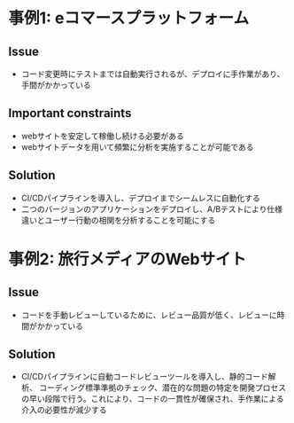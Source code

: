 # 事例1: eコマースプラットフォーム
## Issue
* コード変更時にテストまでは自動実行されるが、デプロイに手作業があり、手間がかかっている

## Important constraints
* webサイトを安定して稼働し続ける必要がある
* webサイトデータを用いて頻繁に分析を実施することが可能である

## Solution
* CI/CDパイプラインを導入し、デプロイまでシームレスに自動化する
* 二つのバージョンのアプリケーションをデプロイし、A/Bテストにより仕様違いとユーザー行動の相関を分析することを可能にする




# 事例2: 旅行メディアのWebサイト
## Issue
* コードを手動レビューしているために、レビュー品質が低く、レビューに時間がかかっている

## Solution
* CI/CDパイプラインに自動コードレビューツールを導入し、静的コード解析、 コーディング標準準拠のチェック、潜在的な問題の特定を開発プロセスの早い段階で行う。これにより、コードの一貫性が確保され、手作業による介入の必要性が減少する
